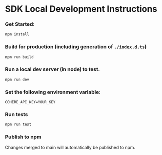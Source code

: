 # SDK Local Development Instructions

### Get Started:

```bash
npm install
```

### Build for production (including generation of `./index.d.ts`)

```bash
npm run build
```

### Run a local dev server (in node) to test.

```bash
npm run dev
```

### Set the following environment variable:

```
COHERE_API_KEY=YOUR_KEY
```

### Run tests

```bash
npm run test
```

### Publish to npm

Changes merged to main will automatically be published to npm.
